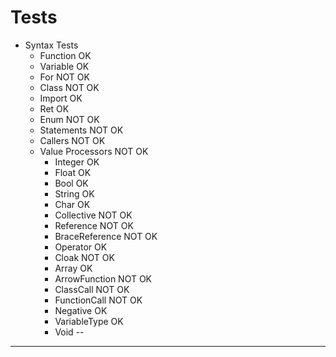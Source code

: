 # Tests

- Syntax Tests
  - Function           OK
  - Variable           OK
  - For              NOT OK
  - Class            NOT OK
  - Import             OK
  - Ret                OK
  - Enum             NOT OK
  - Statements       NOT OK
  - Callers          NOT OK
  - Value Processors NOT OK
    - Integer             OK
    - Float               OK
    - Bool                OK
    - String              OK
    - Char                OK  
    - Collective        NOT OK
    - Reference         NOT OK
    - BraceReference    NOT OK
    - Operator            OK
    - Cloak             NOT OK
    - Array               OK
    - ArrowFunction     NOT OK
    - ClassCall         NOT OK
    - FunctionCall      NOT OK
    - Negative            OK
    - VariableType        OK
    - Void                --

---